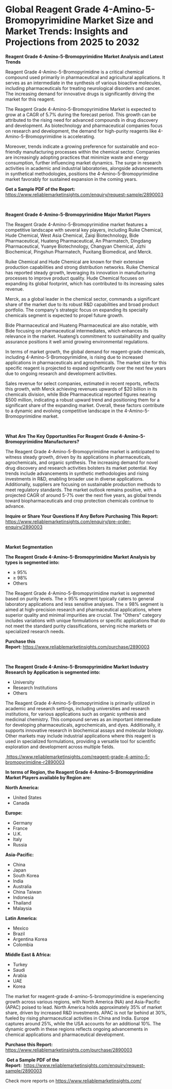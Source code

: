 <p><h1>Global Reagent Grade 4-Amino-5-Bromopyrimidine Market Size and Market Trends: Insights and Projections from 2025 to 2032</h1></p><p><strong>Reagent Grade 4-Amino-5-Bromopyrimidine Market Analysis and Latest Trends</strong></p>
<p><p>Reagent Grade 4-Amino-5-Bromopyrimidine is a critical chemical compound used primarily in pharmaceutical and agricultural applications. It serves as an intermediate in the synthesis of various bioactive molecules, including pharmaceuticals for treating neurological disorders and cancer. The increasing demand for innovative drugs is significantly driving the market for this reagent.</p><p>The Reagent Grade 4-Amino-5-Bromopyrimidine Market is expected to grow at a CAGR of 5.7% during the forecast period. This growth can be attributed to the rising need for advanced compounds in drug discovery and development. As biotechnology and pharmaceutical companies focus on research and development, the demand for high-purity reagents like 4-Amino-5-Bromopyrimidine is accelerating.</p><p>Moreover, trends indicate a growing preference for sustainable and eco-friendly manufacturing processes within the chemical sector. Companies are increasingly adopting practices that minimize waste and energy consumption, further influencing market dynamics. The surge in research activities in academic and industrial laboratories, alongside advancements in synthetical methodologies, positions the 4-Amino-5-Bromopyrimidine market favorably for sustained expansion in the coming years.</p></p>
<p><strong>Get a Sample PDF of the Report:&nbsp;</strong> <a href="https://www.reliablemarketinsights.com/enquiry/request-sample/2890003?utm_campaign=3121&utm_medium=2&utm_source=Github&utm_content=ia&utm_term=14032025&utm_id=reagent-grade-4-amino-5-bromopyrimidine">https://www.reliablemarketinsights.com/enquiry/request-sample/2890003</a></p>
<p>&nbsp;</p>
<p><strong>Reagent Grade 4-Amino-5-Bromopyrimidine Major Market Players</strong></p>
<p><p>The Reagent Grade 4-Amino-5-Bromopyrimidine market features a competitive landscape with several key players, including Ruike Chemical, Hude Chemical, West Asia Chemical, Zaiqi Biotechnology, Bide Pharmaceutical, Huateng Pharmaceutical, An Pharmatech, Dingdang Pharmaceutical, Yuanye Biotechnology, Changyan Chemical, Jizhi Biochemical, Pingshun Pharmatech, Puxitang Biomedical, and Merck. </p><p>Ruike Chemical and Hude Chemical are known for their extensive production capabilities and strong distribution networks. Ruike Chemical has reported steady growth, leveraging its innovation in manufacturing processes to improve product quality. Hude Chemical focuses on expanding its global footprint, which has contributed to its increasing sales revenue.</p><p>Merck, as a global leader in the chemical sector, commands a significant share of the market due to its robust R&D capabilities and broad product portfolio. The company's strategic focus on expanding its specialty chemicals segment is expected to propel future growth. </p><p>Bide Pharmaceutical and Huateng Pharmaceutical are also notable, with Bide focusing on pharmaceutical intermediates, which enhances its relevance in the market. Huateng’s commitment to sustainability and quality assurance positions it well amid growing environmental regulations.</p><p>In terms of market growth, the global demand for reagent-grade chemicals, including 4-Amino-5-Bromopyrimidine, is rising due to increased applications in pharmaceuticals and agrochemicals. The market size for this specific reagent is projected to expand significantly over the next few years due to ongoing research and development activities.</p><p>Sales revenue for select companies, estimated in recent reports, reflects this growth, with Merck achieving revenues upwards of $20 billion in its chemicals division, while Bide Pharmaceutical reported figures nearing $500 million, indicating a robust upward trend and positioning them for a significant share of the expanding market. Overall, these factors contribute to a dynamic and evolving competitive landscape in the 4-Amino-5-Bromopyrimidine market.</p></p>
<p>&nbsp;</p>
<p><strong>What Are The Key Opportunities For Reagent Grade 4-Amino-5-Bromopyrimidine Manufacturers?</strong></p>
<p><p>The Reagent Grade 4-Amino-5-Bromopyrimidine market is anticipated to witness steady growth, driven by its applications in pharmaceuticals, agrochemicals, and organic synthesis. The increasing demand for novel drug discovery and research activities bolsters its market potential. Key trends include advancements in synthetic methodologies and rising investments in R&D, enabling broader use in diverse applications. Additionally, suppliers are focusing on sustainable production methods to meet regulatory standards. The market outlook remains positive, with a projected CAGR of around 5-7% over the next five years, as global trends toward biopharmaceuticals and crop protection chemicals continue to advance.</p></p>
<p><strong>Inquire or Share Your Questions If Any Before Purchasing This Report:</strong> <a href="https://www.reliablemarketinsights.com/enquiry/pre-order-enquiry/2890003?utm_campaign=3121&utm_medium=2&utm_source=Github&utm_content=ia&utm_term=14032025&utm_id=reagent-grade-4-amino-5-bromopyrimidine">https://www.reliablemarketinsights.com/enquiry/pre-order-enquiry/2890003</a></p>
<p>&nbsp;</p>
<p><strong>Market Segmentation</strong></p>
<p><strong>The Reagent Grade 4-Amino-5-Bromopyrimidine Market Analysis by types is segmented into:</strong></p>
<p><ul><li>≥ 95%</li><li>≥ 98%</li><li>Others</li></ul></p>
<p><p>The Reagent Grade 4-Amino-5-Bromopyrimidine market is segmented based on purity levels. The ≥ 95% segment typically caters to general laboratory applications and less sensitive analyses. The ≥ 98% segment is aimed at high-precision research and pharmaceutical applications, where superior quality and minimal impurities are crucial. The "Others" category includes variations with unique formulations or specific applications that do not meet the standard purity classifications, serving niche markets or specialized research needs.</p></p>
<p><strong>Purchase this Report:&nbsp;</strong><a href="https://www.reliablemarketinsights.com/purchase/2890003?utm_campaign=3121&utm_medium=2&utm_source=Github&utm_content=ia&utm_term=14032025&utm_id=reagent-grade-4-amino-5-bromopyrimidine">https://www.reliablemarketinsights.com/purchase/2890003</a></p>
<p>&nbsp;</p>
<p><strong>The Reagent Grade 4-Amino-5-Bromopyrimidine Market Industry Research by Application is segmented into:</strong></p>
<p><ul><li>University</li><li>Research Institutions</li><li>Others</li></ul></p>
<p><p>The Reagent Grade 4-Amino-5-Bromopyrimidine is primarily utilized in academic and research settings, including universities and research institutions, for various applications such as organic synthesis and medicinal chemistry. This compound serves as an important intermediate for developing pharmaceuticals, agrochemicals, and dyes. Additionally, it supports innovative research in biochemical assays and molecular biology. Other markets may include industrial applications where this reagent is used in specialized formulations, providing a versatile tool for scientific exploration and development across multiple fields.</p></p>
<p><a href="https://www.reliablemarketinsights.com/reagent-grade-4-amino-5-bromopyrimidine-r2890003?utm_campaign=3121&utm_medium=2&utm_source=Github&utm_content=ia&utm_term=14032025&utm_id=reagent-grade-4-amino-5-bromopyrimidine">&nbsp;https://www.reliablemarketinsights.com/reagent-grade-4-amino-5-bromopyrimidine-r2890003</a></p>
<p><strong>In terms of Region, the Reagent Grade 4-Amino-5-Bromopyrimidine Market Players available by Region are:</strong></p>
<p>
    <p> <strong> North America: </strong>
        <ul>
            <li>United States</li>
            <li>Canada</li>
        </ul>
        </p> 
    <p> <strong> Europe: </strong>
        <ul>
            <li>Germany</li>
            <li>France</li>
            <li>U.K.</li>
            <li>Italy</li>
            <li>Russia</li>
        </ul>
        </p> 
    <p> <strong> Asia-Pacific: </strong>
        <ul>
            <li>China</li>
            <li>Japan</li>
            <li>South Korea</li>
            <li>India</li>
            <li>Australia</li>
            <li>China Taiwan</li>
            <li>Indonesia</li>
            <li>Thailand</li>
            <li>Malaysia</li>
        </ul>
        </p> 
    <p> <strong> Latin America: </strong>
        <ul>
            <li>Mexico</li>
            <li>Brazil</li>
            <li>Argentina Korea</li>
            <li>Colombia</li>
        </ul>
        </p> 
    <p> <strong> Middle East & Africa: </strong>
        <ul>
            <li>Turkey</li>
            <li>Saudi</li>
            <li>Arabia</li>
            <li>UAE</li>
            <li>Korea</li>
        </ul>
    </p>
    </p>
<p><p>The market for reagent-grade 4-amino-5-bromopyrimidine is experiencing growth across various regions, with North America (NA) and Asia-Pacific (APAC) poised to lead. North America holds approximately 35% of market share, driven by increased R&D investments. APAC is not far behind at 30%, fueled by rising pharmaceutical activities in China and India. Europe captures around 25%, while the USA accounts for an additional 10%. The dynamic growth in these regions reflects ongoing advancements in chemical applications and pharmaceutical development.</p></p>
<p><strong>Purchase this Report: </strong><a href="https://www.reliablemarketinsights.com/purchase/2890003?utm_campaign=3121&utm_medium=2&utm_source=Github&utm_content=ia&utm_term=14032025&utm_id=reagent-grade-4-amino-5-bromopyrimidine">https://www.reliablemarketinsights.com/purchase/2890003</a></p>
<p>&nbsp;<strong>Get a Sample PDF of the Report:&nbsp;&nbsp;</strong><a href="https://www.reliablemarketinsights.com/enquiry/request-sample/2890003?utm_campaign=3121&utm_medium=2&utm_source=Github&utm_content=ia&utm_term=14032025&utm_id=reagent-grade-4-amino-5-bromopyrimidine">https://www.reliablemarketinsights.com/enquiry/request-sample/2890003</a></p>
<p><strong></strong></p>
<p>Check more reports on <a href="https://www.reliablemarketinsights.com/?utm_campaign=3121&utm_medium=2&utm_source=Github&utm_content=ia&utm_term=14032025&utm_id=reagent-grade-4-amino-5-bromopyrimidine">https://www.reliablemarketinsights.com/</a></p>